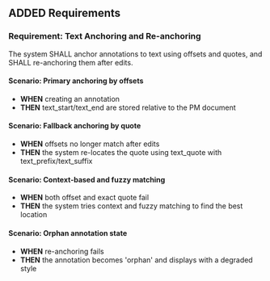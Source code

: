 ## ADDED Requirements
### Requirement: Text Anchoring and Re-anchoring
The system SHALL anchor annotations to text using offsets and quotes, and SHALL re-anchoring them after edits.

#### Scenario: Primary anchoring by offsets
- **WHEN** creating an annotation
- **THEN** text_start/text_end are stored relative to the PM document

#### Scenario: Fallback anchoring by quote
- **WHEN** offsets no longer match after edits
- **THEN** the system re-locates the quote using text_quote with text_prefix/text_suffix

#### Scenario: Context-based and fuzzy matching
- **WHEN** both offset and exact quote fail
- **THEN** the system tries context and fuzzy matching to find the best location

#### Scenario: Orphan annotation state
- **WHEN** re-anchoring fails
- **THEN** the annotation becomes 'orphan' and displays with a degraded style


